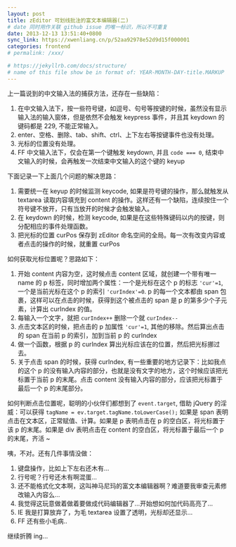 ```yaml
---
layout: post
title: zEditor 可划线批注的富文本编辑器(二)
# date 同时用作关联 github issue 的唯一标识，所以不可重复
date: 2013-12-13 13:51:40+0800
sync_link: https://xwenliang.cn/p/52aa92978e52d9d15f000001
categories: frontend
# permalink: /xxx/

# https://jekyllrb.com/docs/structure/
# name of this file show be in format of: YEAR-MONTH-DAY-title.MARKUP
---
```



上一篇说到的中文输入法的捕获方法，还存在一些缺陷：  

1. 在中文输入法下，按一些符号键，如逗号、句号等按键的时候，虽然没有显示输入法的输入窗体，但是依然不会触发 keypress 事件，并且其 keydown 的键码都是 229, 不能正常输入。  
2. enter、空格、删除、tab、shift、ctrl、上下左右等按键事件也没有处理。  
3. 光标的位置没有处理。  
4. FF 中文输入法下，仅会在第一个键触发 keydown, 并且 `code === 0`, 结束中文输入的时候，会再触发一次结束中文输入的这个键的 keyup  

下面记录一下上面几个问题的解决思路：  

1. 需要统一在 keyup 的时候监测 keycode, 如果是符号键的操作，那么就触发从 textarea 读取内容填充到 content 的操作。这样还有一个缺陷，连续按住一个符号键不放开，只有当放开的时候才会触发输入。  
2. 在 keydown 的时候，检测 keycode, 如果是在这些特殊键码以内的按键，则分配相应的事件处理函数。  
3. 把光标的位置 curPos 保存到 zEditor 命名空间的全局。每一次有改变内容或者点击的操作的时候，就重置 curPos  

如何获取光标位置呢？思路如下：  

1. 开始 content 内容为空，这时候点击 content 区域，就创建一个带有唯一 name 的 p 标签，同时增加两个属性：一个是光标在这个 p 的标志 `'cur'=1`, 一个是当前光标在这个 p 的索引 `'curIndex'=0`. p 的每一个文本都由 span 包裹，这样可以在点击的时候，获得到这个被点击的 span 是 p 的第多少个子元素，计算出 curIndex 的值。  
2. 每输入一个文字，就把 `curIndex++` 删除一个就 `curIndex--`  
3. 点击文本区的时候，把点击的 p 加属性 `'cur'=1`, 其他的移除。然后算出点击的 span 在当前 p 的索引，加到当前 p 的 curIndex  
4. 做一个函数，根据 p 的 curIndex 算出光标应该在的位置，然后把光标挪过去。  
5. 关于点击 span 的时候，获得 curIndex, 有一些重要的地方记录下：比如我点的这个 p 的没有输入内容的部分，也就是没有文字的地方，这个时候应该把光标置于当前 p 的末尾。点击 content 没有输入内容的部分，应该把光标置于最后一个 p 的末尾部分。  

如何判断点击位置呢，聪明的小伙伴们都想到了 `event.target`, 借助 jQuery 的淫威：可以获得 `tagName = ev.target.tagName.toLowerCase();` 如果是 span 表明点击在文本区，正常赋值、计算。如果是 p 表明点击在 p 的空白区，将光标置于该 p 的末尾。如果是 div 表明点击在 content 的空白区，将光标置于最后一个 p 的末尾，齐活 ~  

咦，不对。还有几件事情没做：  

1. 键盘操作，比如上下左右还木有...  
2. 行号呢？行号还木有啊混蛋...  
3. 还不能格式化文本啊，这叫神马尼玛的富文本编辑器啊？难道要我审查元素修改输入内容么...  
4. 我觉得这玩意做着做着要做成代码编辑器了...开始想如何加代码高亮了...  
5. IE 我是打算放弃了，为毛 textarea 设置了透明，光标却还显示...  
6. FF 还有些小毛病..  

继续折腾 ing...  

